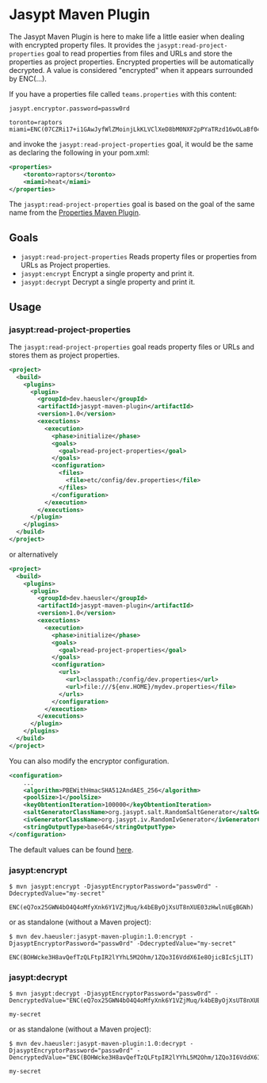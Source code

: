 # Jasypt Maven Plugin
The Jasypt Maven Plugin is here to make life a little easier when dealing with encrypted property files.
It provides the `jasypt:read-project-properties` goal to read properties from files and URLs and store the properties as
project properties. Encrypted properties will be automatically decrypted. 
A value is considered "encrypted" when it appears surrounded by ENC(...).

If you have a properties file called `teams.properties` with this content:
```properties
jasypt.encryptor.password=passw0rd

toronto=raptors
miami=ENC(07CZRi17+i1GAwJyfWlZMoinjLkKLVClXeD8bM0NXF2pPYaTRzd16wOLaBf04zMH)
```

and invoke the `jasypt:read-project-properties` goal, it would be the same as declaring the following in your pom.xml:

```xml
<properties>
    <toronto>raptors</toronto>
    <miami>heat</miami>
</properties>
```

The `jasypt:read-project-properties` goal is based on the goal of the same name from the [Properties Maven Plugin](https://www.mojohaus.org/properties-maven-plugin/).

## Goals
- `jasypt:read-project-properties` Reads property files or properties from URLs as Project properties.
- `jasypt:encrypt` Encrypt a single property and print it.
- `jasypt:decrypt` Decrypt a single property and print it.

## Usage
### jasypt:read-project-properties
The `jasypt:read-project-properties` goal reads property files or URLs and stores them as project properties.

```xml
<project>
  <build>
    <plugins>
      <plugin>
        <groupId>dev.haeusler</groupId>
        <artifactId>jasypt-maven-plugin</artifactId>
        <version>1.0</version>
        <executions>
          <execution>
            <phase>initialize</phase>
            <goals>
              <goal>read-project-properties</goal>
            </goals>
            <configuration>
              <files>
                <file>etc/config/dev.properties</file>
              </files>
            </configuration>
          </execution>
        </executions>
      </plugin>
    </plugins>
  </build>
</project>
```
or alternatively
```xml
<project>
  <build>
    <plugins>
      <plugin>
        <groupId>dev.haeusler</groupId>
        <artifactId>jasypt-maven-plugin</artifactId>
        <version>1.0</version>
        <executions>
          <execution>
            <phase>initialize</phase>
            <goals>
              <goal>read-project-properties</goal>
            </goals>
            <configuration>
              <urls>
                <url>classpath:/config/dev.properties</url>
                <url>file:///${env.HOME}/mydev.properties</file>
              </urls>
            </configuration>
          </execution>
        </executions>
      </plugin>
    </plugins>
  </build>
</project>
```

You can also modify the encryptor configuration.
```xml
<configuration>
    ...
    <algorithm>PBEWithHmacSHA512AndAES_256</algorithm>
    <poolSize>1</poolSize>
    <keyObtentionIteration>100000</keyObtentionIteration>
    <saltGeneratorClassName>org.jasypt.salt.RandomSaltGenerator</saltGeneratorClassName>
    <ivGeneratorClassName>org.jasypt.iv.RandomIvGenerator</ivGeneratorClassName>
    <stringOutputType>base64</stringOutputType>
</configuration>
```

The default values can be found [here](https://github.com/jonas-haeusler/jasypt-maven-plugin/blob/20b5c1bd2d93040e50dbe606c450592fece0ecba/src/main/java/dev/haeusler/mojo/AbstractJasyptMojo.java#L10-L58).

### jasypt:encrypt
```shell
$ mvn jasypt:encrypt -DjasyptEncryptorPassword="passw0rd" -DdecryptedValue="my-secret"

ENC(eQ7ox25GWN4bO4Q4oMfyXnk6Y1VZjMuq/k4bEByOjXsUT8nXUE03zHwlnUEgBGNh)
```

or as standalone (without a Maven project):

```shell
$ mvn dev.haeusler:jasypt-maven-plugin:1.0:encrypt -DjasyptEncryptorPassword="passw0rd" -DdecryptedValue="my-secret"

ENC(BOHWcke3H8avQefTzQLFtpIR2lYYhL5M2Ohm/1ZQo3I6VddX6Ie8OjicBIcSjLIT)
```

### jasypt:decrypt
```shell
$ mvn jasypt:decrypt -DjasyptEncryptorPassword="passw0rd" -DencryptedValue="ENC(eQ7ox25GWN4bO4Q4oMfyXnk6Y1VZjMuq/k4bEByOjXsUT8nXUE03zHwlnUEgBGNh)"

my-secret
```

or as standalone (without a Maven project):

```shell
$ mvn dev.haeusler:jasypt-maven-plugin:1.0:decrypt -DjasyptEncryptorPassword="passw0rd" -DencryptedValue="ENC(BOHWcke3H8avQefTzQLFtpIR2lYYhL5M2Ohm/1ZQo3I6VddX6Ie8OjicBIcSjLIT)"

my-secret
```
